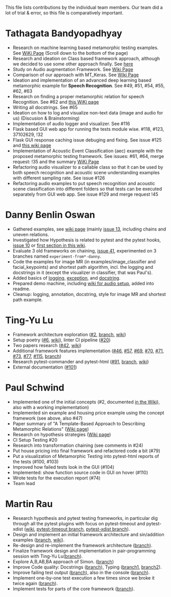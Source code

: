 This file lists contributions by the individual team members.
Our team did a lot of trial & error, so this file is comparatively important.

Tathagata Bandyopadhyay
===
- Research on machine learning based metamorphic testing examples. See [WiKi Page](https://gitlab.lrz.de/pypracticum/team-mt-metamorphic-testing-framework/-/wikis/Examples-for-Metamorphic-Testing#ml_examples_by_tathagata) (Scroll down to the bottom of the page)
- Research and ideation on Class based framework approach, although we decided to use some other approach finally. See [here](https://gitlab.lrz.de/pypracticum/team-mt-metamorphic-testing-framework/-/issues/40#note_1879716)
- Study on Audio augmentation Framework. See [Wiki Page](https://gitlab.lrz.de/pypracticum/team-mt-metamorphic-testing-framework/-/wikis/Audiomentations:-A-audio-augmentation-library)
- Comparison of our approach with MT_Keras. See [Wiki Page](https://gitlab.lrz.de/pypracticum/team-mt-metamorphic-testing-framework/-/wikis/MTKeras-Idea-(paper-summary))
- Ideation and implementation of an advanced deep learning based metamorphic example for **Speech Recognition**. See #49, #51, #54, #55, #62, #63
- Research on finding a proper metamorphic relation for speech Recognition. See #62 and [this WiKi page](https://gitlab.lrz.de/pypracticum/team-mt-metamorphic-testing-framework/-/wikis/Finding-a-suitable-metamorphic-relation-for-Speech-Recognition)
- Writing all docstrings. See #65
- Ideation on how to log and visualize non-text data (image and audio for us) (Discusion & Brainstorming)
- Implementation of audio logger and visualizer. See #116
- Flask based GUI web app for running the tests module wise. #118, #123, 37102629, !32
- Flask GUI response caching issue debuging and fixing. See issue #125 and [this wiki page](https://gitlab.lrz.de/pypracticum/team-mt-metamorphic-testing-framework/-/wikis/Issue-%23125-fix,-a-most-interesting-debugging-and-bug-fix)
- Implementation of Acoustic Event Classification (aec) example with the proposed metamorphic testing framework. See issues: #61, #64, merge request: !35 and the summary [WiKi Page](https://gitlab.lrz.de/pypracticum/team-mt-metamorphic-testing-framework/-/wikis/Metamorphic-Testing-For-Acoustic-Event-(Scene)-Classification-(idea-and-a-paper-summary))
- Refactoring audio visualizer to a callable class so that it can be used by both speech recognition and acoustic scene understanding examples with different sampling rate. See issue #126
- Refactoring audio examples to put speech recognition and acoustic scene classification into different folders so that tests can be executed separately from GUI web app. See issue #129 and merge request !45

Danny Benlin Oswan
===
- Gathered examples, see [wiki page](https://gitlab.lrz.de/pypracticum/team-mt-metamorphic-testing-framework/-/wikis/Examples-for-Metamorphic-Testing) (mainly [issue 13](https://gitlab.lrz.de/pypracticum/team-mt-metamorphic-testing-framework/-/issues/13), including chains and uneven relations.
- Investigated how Hypothesis is related to pytest and the pytest hooks, [issue 10](https://gitlab.lrz.de/pypracticum/team-mt-metamorphic-testing-framework/-/issues/13) or [first section in this wiki](https://gitlab.lrz.de/pypracticum/team-mt-metamorphic-testing-framework/-/wikis/Inspiration-from-hypothesis).
- Evaluate 3 old frameworks on chaining, [issue 41](https://gitlab.lrz.de/pypracticum/team-mt-metamorphic-testing-framework/-/issues/41), experimented on 3 branches named `experiment-from*-danny`.
- Code the examples for image MR (in examples/image_classifier and facial_keypoints) and shortest path algorithm, incl. the logging and docstrings in it (except the visualizer in classifier, that was Paul's).
- Added basics of [logging](https://gitlab.lrz.de/pypracticum/team-mt-metamorphic-testing-framework/-/issues/72), [exception](https://gitlab.lrz.de/pypracticum/team-mt-metamorphic-testing-framework/-/issues/65), and [docstring](https://gitlab.lrz.de/pypracticum/team-mt-metamorphic-testing-framework/-/issues/67).
- Prepared demo machine, including [wiki for audio setup](https://gitlab.lrz.de/pypracticum/team-mt-metamorphic-testing-framework/-/wikis/How-to-run-audio-examples-(Windows)), added into readme.
- Cleanup: logging, annotation, docstring, style for image MR and shortest path example.

Ting-Yu Lu
===
- Framework architecture exploration ([#2](https://gitlab.lrz.de/pypracticum/team-mt-metamorphic-testing-framework/-/issues/2), [branch](https://gitlab.lrz.de/pypracticum/team-mt-metamorphic-testing-framework/-/tree/framework-iris), [wiki](https://gitlab.lrz.de/pypracticum/team-mt-metamorphic-testing-framework/-/issues/2))
- Setup poetry ([#6](https://gitlab.lrz.de/pypracticum/team-mt-metamorphic-testing-framework/-/issues/6), [wiki](https://gitlab.lrz.de/pypracticum/team-mt-metamorphic-testing-framework/-/wikis/Poetry-command)), linter CI pipeline ([#20](https://gitlab.lrz.de/pypracticum/team-mt-metamorphic-testing-framework/-/issues/20))
- Two papers research ([#42](https://gitlab.lrz.de/pypracticum/team-mt-metamorphic-testing-framework/-/issues/42), [wiki](https://gitlab.lrz.de/pypracticum/team-mt-metamorphic-testing-framework/-/wikis/Papers-summaries))
- Additional framework features implementation ([#46](https://gitlab.lrz.de/pypracticum/team-mt-metamorphic-testing-framework/-/issues/46), [#57](https://gitlab.lrz.de/pypracticum/team-mt-metamorphic-testing-framework/-/issues/57), [#69](https://gitlab.lrz.de/pypracticum/team-mt-metamorphic-testing-framework/-/issues/69), [#70](https://gitlab.lrz.de/pypracticum/team-mt-metamorphic-testing-framework/-/issues/70), [#71](https://gitlab.lrz.de/pypracticum/team-mt-metamorphic-testing-framework/-/issues/71), [#73](https://gitlab.lrz.de/pypracticum/team-mt-metamorphic-testing-framework/-/issues/73), [#77](https://gitlab.lrz.de/pypracticum/team-mt-metamorphic-testing-framework/-/issues/77), [#115](https://gitlab.lrz.de/pypracticum/team-mt-metamorphic-testing-framework/-/issues/115), [branch](https://gitlab.lrz.de/pypracticum/team-mt-metamorphic-testing-framework/-/tree/framework-simon-iris))
- Research pytest-commander and pytest-html ([#91](https://gitlab.lrz.de/pypracticum/team-mt-metamorphic-testing-framework/-/issues/91), [branch](https://gitlab.lrz.de/pypracticum/team-mt-metamorphic-testing-framework/-/tree/91-pytest-commander-experiment), [wiki](https://gitlab.lrz.de/pypracticum/team-mt-metamorphic-testing-framework/-/wikis/Pytest-commander-&-Pytest-html))
- External documentation ([#101](https://gitlab.lrz.de/pypracticum/team-mt-metamorphic-testing-framework/-/issues/101))

Paul Schwind
===
- Implemented one of the initial concepts (#2, documented [in the Wiki](https://gitlab.lrz.de/pypracticum/team-mt-metamorphic-testing-framework/-/wikis/Ideas-on-how-code-using-our-framework-could-look#paul-schwind)), also with a working implementation)
- Implemented sin example and housing price example using the concept framework (see above, also #47)
- Paper summary of "A Template-Based Approach to Describing Metamorphic Relations" ([Wiki page](https://gitlab.lrz.de/pypracticum/team-mt-metamorphic-testing-framework/-/wikis/Papers-summaries#a-template-based-approach-to-describing-metamorphic-relations))
- Research on hypothesis strategies ([Wiki page](https://gitlab.lrz.de/pypracticum/team-mt-metamorphic-testing-framework/-/wikis/Inspiration-from-hypothesis#how-test-case-generation-works))
- CI Setup Testing #20
- Research into transformation chaining (see comments in #24)
- Put house pricing into final framework and refactored code a bit (#79)
- Put a visualization of Metamorphic Testing into pytest-html reports of the tests (#100, #103)
- Improved how failed tests look in the GUI (#104)
- Implemented: show function source code in GUI on hover (#110)
- Wrote tests for the execution report (#74)
- Team lead

Martin Rau
===
- Research hypothesis and pytest testing frameworks, in particular dig through all the pytest plugins with focus on pytest-timeout and pytest-xdist ([wiki](https://gitlab.lrz.de/pypracticum/team-mt-metamorphic-testing-framework/-/wikis/Testing-Frameworks-Quicklinks), [pytest-timeout branch](https://gitlab.lrz.de/pypracticum/team-mt-metamorphic-testing-framework/-/tree/feature/pytest-timeout), [pytest-xdist branch](https://gitlab.lrz.de/pypracticum/team-mt-metamorphic-testing-framework/-/tree/feature/pytest-xdist)).
- Design and implement an initial framework architecture and sin/addition examples ([branch](https://gitlab.lrz.de/pypracticum/team-mt-metamorphic-testing-framework/-/tree/feature/architecture-martin), [wiki](https://gitlab.lrz.de/pypracticum/team-mt-metamorphic-testing-framework/-/wikis/Ideas-on-how-code-using-our-framework-could-look)).
- Re-design and re-implement the framework architecture ([branch](https://gitlab.lrz.de/pypracticum/team-mt-metamorphic-testing-framework/-/tree/feature/decorator-architecture)).
- Finalize framework design and implementation in pair-programming session with Ting-Yu Lu([branch](https://gitlab.lrz.de/pypracticum/team-mt-metamorphic-testing-framework/-/tree/framework-simon-iris)).
- Explore A,B,AB,BA approach of Simon. ([branch](https://gitlab.lrz.de/pypracticum/team-mt-metamorphic-testing-framework/-/blob/feature/a-b-ab-ba-example/tests/test_a_b_ab_ba.py))
- Improve Code quality: Docstrings ([branch](https://gitlab.lrz.de/pypracticum/team-mt-metamorphic-testing-framework/-/commit/bcc41c69f9b64f2eef23bd220708638688279d5b)), Typing ([branch1](https://gitlab.lrz.de/pypracticum/team-mt-metamorphic-testing-framework/-/tree/68-typing), [branch2](https://gitlab.lrz.de/pypracticum/team-mt-metamorphic-testing-framework/-/tree/68/typing-v2)).
- Improve failing test output ([branch](https://gitlab.lrz.de/pypracticum/team-mt-metamorphic-testing-framework/-/tree/88-89/improve-failing-test)), also in the console ([branch](https://gitlab.lrz.de/pypracticum/team-mt-metamorphic-testing-framework/-/tree/106/better-failed-tests-in-console)).
- Implement one-by-one test execution a few times since we broke it twice again ([branch](https://gitlab.lrz.de/pypracticum/team-mt-metamorphic-testing-framework/-/tree/102/one-by-one-test-execution-in-gui)).
- Implement tests for parts of the core framework ([branch](https://gitlab.lrz.de/pypracticum/team-mt-metamorphic-testing-framework/-/tree/74/framework-tests-decorator-metamorphic)).
